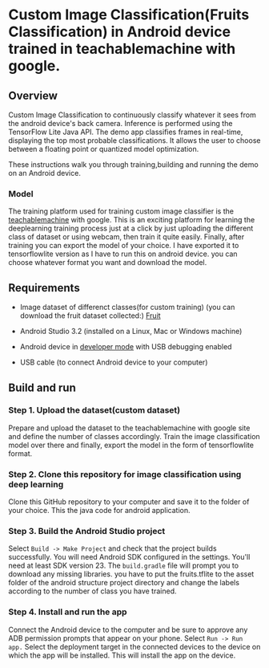 # Custom Image Classification(Fruits Classification) in Android device trained in teachablemachine with google.

## Overview


Custom Image Classification to continuously classify whatever it sees from the android device's back camera.
Inference is performed using the TensorFlow Lite Java API. The demo app
classifies frames in real-time, displaying the top most probable
classifications. It allows the user to choose between a floating point or quantized model optimization.

These instructions walk you through training,building and
running the demo on an Android device. 

### Model
The training platform used for training custom image classifier is the [teachablemachine](https://teachablemachine.withgoogle.com/)
with google. This is an exciting platform for learning the deeplearning training process just at a click by just uploading the different class of dataset or using webcam, then train it quite easily.
Finally, after training you can export the model of your choice. I have exported it to tensorflowlite version as I have to run this on android device. you can choose whatever format you want and download the model.

## Requirements
*   Image dataset of differenct classes(for custom training)
    (you can download the fruit dataset collected:)
    [Fruit](https://drive.google.com/file/d/12fQWCDOsEY9IXvKEg3BtbMMTnd-rOjBE/view?usp=sharing)

*   Android Studio 3.2 (installed on a Linux, Mac or Windows machine)

*   Android device in
    [developer mode](https://developer.android.com/studio/debug/dev-options)
    with USB debugging enabled

*   USB cable (to connect Android device to your computer)

## Build and run

### Step 1. Upload the dataset(custom dataset) 

Prepare and upload the dataset to the teachablemachine with google site and define the number of classes
accordingly. Train the image classification model over there and finally, export the model in the form of 
tensorflowlite format.


### Step 2. Clone this repository for image classification using deep learning

Clone this GitHub repository to your computer and save it to the folder of your choice.
This the java code for android  application.


### Step 3. Build the Android Studio project

Select `Build -> Make Project` and check that the project builds successfully.
You will need Android SDK configured in the settings. You'll need at least SDK
version 23. The `build.gradle` file will prompt you to download any missing
libraries.
you have to put the fruits.tflite to the asset folder of the android structure 
project directory and change the labels according to the number of class you have trained.


### Step 4. Install and run the app

Connect the Android device to the computer and be sure to approve any ADB
permission prompts that appear on your phone. Select `Run -> Run app.` Select
the deployment target in the connected devices to the device on which the app
will be installed. This will install the app on the device.



